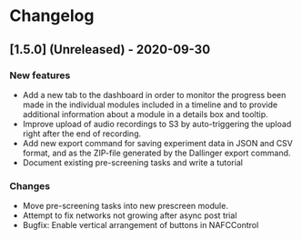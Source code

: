 # Changelog

## [1.5.0] (Unreleased) - 2020-09-30

### New features

- Add a new tab to the dashboard in order to monitor the progress been made in the individual modules included in a timeline and to provide additional information about a module in a details box and tooltip.
- Improve upload of audio recordings to S3 by auto-triggering the upload right after the end of recording.
- Add new export command for saving experiment data in JSON and CSV format, and as the ZIP-file generated by the Dallinger export command.
- Document existing pre-screening tasks and write a tutorial

### Changes

- Move pre-screening tasks into new prescreen module.
- Attempt to fix networks not growing after async post trial
- Bugfix: Enable vertical arrangement of buttons in NAFCControl


